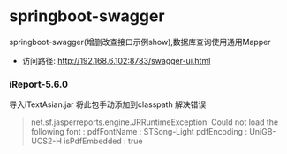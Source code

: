 # springboot-swagger
springboot-swagger(增删改查接口示例show),数据库查询使用通用Mapper

* 访问路径: http://192.168.6.102:8783/swagger-ui.html


### iReport-5.6.0

导入iTextAsian.jar 将此包手动添加到classpath
解决错误
>net.sf.jasperreports.engine.JRRuntimeException: Could not load the following font : 
 pdfFontName   : STSong-Light
 pdfEncoding   : UniGB-UCS2-H
 isPdfEmbedded : true
 

 
